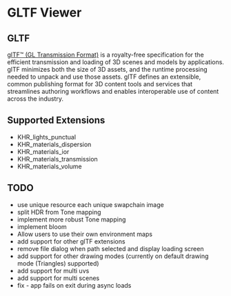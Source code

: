 # GLTF Viewer

## GLTF

[glTF™ (GL Transmission Format)](https://github.com/KhronosGroup/glTF/blob/main/extensions/2.0/Khronos/KHR_materials_transmission/README.md) is a royalty-free specification for the efficient transmission and loading of 3D scenes and models by applications. glTF minimizes both the size of 3D assets, and the runtime processing needed to unpack and use those assets. glTF defines an extensible, common publishing format for 3D content tools and services that streamlines authoring workflows and enables interoperable use of content across the industry.


## Supported Extensions

- KHR_lights_punctual
- KHR_materials_dispersion
- KHR_materials_ior
- KHR_materials_transmission
- KHR_materials_volume

## TODO
- use unique resource each unique swapchain image
- split HDR from Tone mapping
- implement more robust Tone mapping
- implement bloom
- Allow users to use their own environment maps
- add support for other glTF extensions
- remove file dialog when path selected and display loading screen
- add support for other drawing modes (currently on default drawing mode (Triangles) supported)
- add support for multi uvs
- add support for multi scenes
- fix - app fails on exit during async loads
